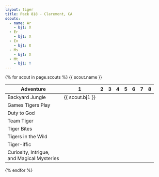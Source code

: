 ```yaml
---
layout: tiger
title: Pack 818 - Claremont, CA
scouts:
  - name: Ar
    - bj1: X
  - Er
    - bj1: X
  - Ev
    - bj1: O
  - Ms
    - bj1: X
  - Mt
    - bj1: Y
---
```


{% for scout in page.scouts %}
{{ scout.name }}
    
|Adventure | 1 | 2 | 3 | 4 | 5 | 6 | 7 | 8 |
|-------|--------|---------|---------|---------|---------|---------|---------|---------|
| Backyard Jungle | {{ scout.bj1 }} | | | | | | | |
| Games Tigers Play | | | | | | | | |
| Duty to God | | | | | | | | |
| Team Tiger | | | | | | | | |
| Tiger Bites | | | | | | | | |
| Tigers in the Wild | | | | | | | | |
| Tiger-iffic | | | | | | | | |
| Curiosity, Intrigue, <br>and Magical Mysteries | | | | | | | | |

{% endfor %}
